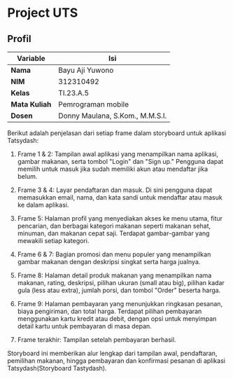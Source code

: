 # Project UTS

## Profil
| Variable | Isi |
| -------- | --- |
| **Nama** |Bayu Aji Yuwono|
| **NIM** | 312310492 |
| **Kelas** | TI.23.A.5 |
| **Mata Kuliah** | Pemrograman mobile |
| **Dosen** | Donny Maulana, S.Kom., M.M.S.I. |

Berikut adalah penjelasan dari setiap frame dalam storyboard untuk aplikasi Tatsydash:

1. Frame 1 & 2: Tampilan awal aplikasi yang menampilkan nama aplikasi, gambar makanan, serta tombol "Login" dan "Sign up." Pengguna dapat memilih untuk masuk jika sudah memiliki akun atau mendaftar jika belum.

2. Frame 3 & 4: Layar pendaftaran dan masuk. Di sini pengguna dapat memasukkan email, nama, dan kata sandi untuk mendaftar atau masuk ke dalam aplikasi.

3. Frame 5: Halaman profil yang menyediakan akses ke menu utama, fitur pencarian, dan berbagai kategori makanan seperti makanan sehat, minuman, dan makanan cepat saji. Terdapat gambar-gambar yang mewakili setiap kategori.

4. Frame 6 & 7: Bagian promosi dan menu populer yang menampilkan gambar makanan dengan deskripsi singkat serta harga jualnya.

5. Frame 8: Halaman detail produk makanan yang menampilkan nama makanan, rating, deskripsi, pilihan ukuran (small atau big), pilihan kadar gula (less atau extra), jumlah porsi, dan tombol "Order" beserta harga.

6. Frame 9: Halaman pembayaran yang menunjukkan ringkasan pesanan, biaya pengiriman, dan total harga. Terdapat pilihan pembayaran menggunakan kartu kredit atau debit, dengan opsi untuk menyimpan detail kartu untuk pembayaran di masa depan.

7. Frame terakhir: Tampilan setelah pembayaran berhasil.

Storyboard ini memberikan alur lengkap dari tampilan awal, pendaftaran, pemilihan makanan, hingga pembayaran dan konfirmasi pesanan di aplikasi Tatsydash​(Storyboard Tastydash).
